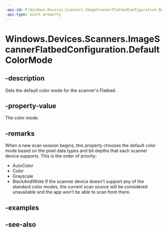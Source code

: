 ----api-id: P:Windows.Devices.Scanners.ImageScannerFlatbedConfiguration.DefaultColorMode
-api-type: winrt property
---<!-- Property syntaxpublic Windows.Devices.Scanners.ImageScannerColorMode DefaultColorMode { get; }--># Windows.Devices.Scanners.ImageScannerFlatbedConfiguration.DefaultColorMode## -descriptionGets the default color mode for the scanner's Flatbed.## -property-valueThe color mode.## -remarksWhen a new scan session begins, this property chooses the default color mode based on the pixel data types and bit depths that each scanner device supports. This is the order of priority:+ AutoColor+ Color+ Grayscale+ BlackAndWhiteIf the scanner device doesn't support any of the standard color modes, the current scan source will be considered unavailable and the app won’t be able to scan from there.## -examples## -see-also